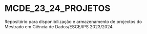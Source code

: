 # MCDE_23_24_PROJETOS
Repositório para disponibilização e armazenamento de projectos do Mestrado em Ciência de Dados/ESCE/IPS 2023/2024.
